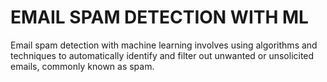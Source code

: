 # EMAIL SPAM DETECTION WITH ML

Email spam detection with machine learning involves using algorithms and techniques to automatically identify and filter out unwanted or unsolicited emails, commonly known as spam.


